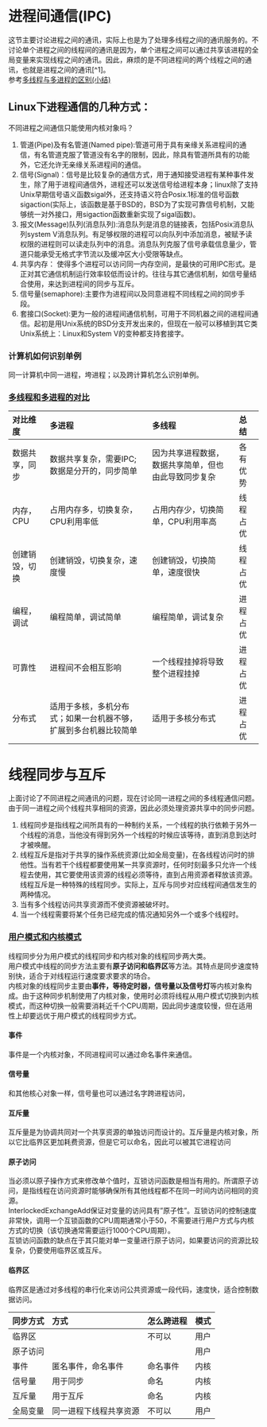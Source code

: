 # 进程间通信\(IPC\)

这节主要讨论进程之间的通讯，实际上也是为了处理多线程之间的通讯服务的。不讨论单个进程之间的线程间的通讯是因为，单个进程之间可以通过共享该进程的全局变量来实现线程之间的通讯。因此，麻烦的是不同进程间的两个线程之间的通讯，也就是进程之间的通讯[^1]。  
参考[多线程与多进程的区别\(小结\)](https://blog.csdn.net/hairetz/article/details/4281931)

## Linux下进程通信的几种方式：

不同进程之间通信只能使用内核对象吗？  
1. 管道\(Pipe\)及有名管道\(Named pipe\):管道可用于具有亲缘关系进程间的通信，有名管道克服了管道没有名字的限制，因此，除具有管道所具有的功能外，它还允许无亲缘关系进程间的通信。  
2. 信号\(Signal\)：信号是比较复杂的通信方式，用于通知接受进程有某种事件发生，除了用于进程间通信外，进程还可以发送信号给进程本身；linux除了支持Unix早期信号语义函数sigal外，还支持语义符合Posix.1标准的信号函数sigaction\(实际上，该函数是基于BSD的，BSD为了实现可靠信号机制，又能够统一对外接口，用sigaction函数重新实现了sigal函数\)。  
3. 报文\(Message\)队列\(消息队列\):消息队列是消息的链接表，包括Posix消息队列system V消息队列。有足够权限的进程可以向队列中添加消息，被赋予读权限的进程则可以读走队列中的消息。消息队列克服了信号承载信息量少，管道只能承受无格式字节流以及缓冲区大小受限等缺点。  
4. 共享内存： 使得多个进程可以访问同一内存空间，是最快的可用IPC形式。是正对其它通信机制运行效率较低而设计的。往往与其它通信机制，如信号量结合使用，来达到进程间的同步与互斥。  
5. 信号量\(semaphore\):主要作为进程间以及同意进程不同线程之间的同步手段。  
6. 套接口\(Socket\):更为一般的进程间通信机制，可用于不同机器之间的进程间通信。起初是用Unix系统的BSD分支开发出来的，但现在一般可以移植到其它类Unix系统上：Linux和System V的变种都支持套接字。

### 计算机如何识别单例

同一计算机中同一进程，垮进程；以及跨计算机怎么识别单例。

### [多线程和多进程的对比](https://blog.csdn.net/lishenglong666/article/details/8557215)

| 对比维度 | 多进程 | 多线程 | 总结 |
| :--- | :--- | :--- | :--- |
| 数据共享，同步 | 数据共享复杂，需要IPC;数据是分开的，同步简单 | 因为共享进程数据，数据共享简单，但也由此导致同步复杂 | 各有优势 |
| 内存，CPU | 占用内存多，切换复杂，CPU利用率低 | 占用内存少，切换简单，CPU利用率高 | 线程占优 |
| 创建销毁，切换 | 创建销毁，切换复杂，速度慢 | 创建销毁，切换简单，速度很快 | 线程占优 |
| 编程，调试 | 编程简单，调试简单 | 编程简单，调试复杂 | 进程占优 |
| 可靠性 | 进程间不会相互影响 | 一个线程挂掉将导致整个进程挂掉 | 进程占优 |
| 分布式 | 适用于多核，多机分布式；如果一台机器不够，扩展到多台机器比较简单 | 适用于多核分布式 | 进程占优 |

# 线程同步与互斥

上面讨论了不同进程之间通讯的问题，现在讨论同一进程之间的多线程通信问题。由于同一进程之间个线程共享相同的资源，因此必须处理资源共享中的同步问题。  
1. 线程同步是指线程之间所具有的一种制约关系，一个线程的执行依赖于另外一个线程的消息，当他没有得到另外一个线程的时候应该等待，直到消息到达时才被唤醒。  
2. 线程互斥是指对于共享的操作系统资源\(比如全局变量\)，在各线程访问时的排他性。当有若干个线程都要使用某一共享资源时，任何时刻最多只允许一个线程去使用，其它要使用该资源的线程必须等待，直到占用资源者释放该资源。  
线程互斥是一种特殊的线程同步。实际上，互斥与同步对应线程间通信发生的两种情况。  
1. 当有多个线程访问共享资源而不使资源被破坏时。  
2. 当一个线程需要将某个任务已经完成的情况通知另外一个或多个线程时。

### [用户模式和内核模式](http://blog.jobbole.com/109200/)

线程同步分为用户模式的线程同步和内核对象的线程同步两大类。  
用户模式中线程的同步方法主要有**原子访问和临界区**等方法。其特点是同步速度特别快，适合于对线程运行速度要求要求的场合。  
内核对象的线程同步主要由**事件，等待定时器，信号量以及信号灯**等内核对象构成。由于这种同步机制使用了内核对象，使用时必须将线程从用户模式切换到内核模式，而这种切换一般需要消耗近千个CPU周期，因此同步速度较慢，但在适用性上却要远优于用户模式的线程同步方式。

#### 事件

事件是一个内核对象，不同进程间可以通过命名事件来通信。

#### 信号量

和其他核心对象一样，信号量也可以通过名字跨进程访问，

#### 互斥量

互斥量是为协调共同对一个共享资源的单独访问而设计的。互斥量是内核对象，所以它比临界区更加耗费资源，但是它可以命名，因此可以被其它进程访问

#### 原子访问

当必须以原子操作方式来修改单个值时，互锁访问函数是相当有用的。所谓原子访问，是指线程在访问资源时能够确保所有其他线程都不在同一时间内访问相同的资源。  
InterlockedExchangeAdd保证对变量的访问具有”原子性”。互锁访问的控制速度非常快，调用一个互锁函数的CPU周期通常小于50，不需要进行用户方式与内核方式的切换（该切换通常需要运行1000个CPU周期）。  
互锁访问函数的缺点在于其只能对单一变量进行原子访问，如果要访问的资源比较复杂，仍要使用临界区或互斥。

#### 临界区

临界区是通过对多线程的串行化来访问公共资源或一段代码，速度快，适合控制数据访问。

| 同步方式 | 方式 | 怎么跨进程 | 模式 |
| :--- | :--- | :--- | :--- |
| 临界区 |  | 不可以 | 用户 |
| 原子访问 |  |  | 用户 |
| 事件 | 匿名事件，命名事件 | 命名事件 | 内核 |
| 信号量 | 用于同步 | 命名 | 内核 |
| 互斥量 | 用于互斥 | 命名 | 内核 |
| 全局变量 | 同一进程下线程共享资源 | 不可以 | 用户 |



